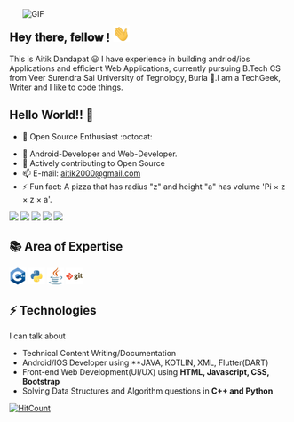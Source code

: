 <img align="right" alt="GIF" src="https://miro.medium.com/max/875/1*Urc28sbnORGOW5oyohQ06g.gif" width="480px" />
<h2> 𝐇𝐞y 𝐭𝐡𝐞𝐫𝐞, 𝐟𝐞𝐥𝐥𝐨𝐰 <developers/>! <img src="https://raw.githubusercontent.com/ABSphreak/ABSphreak/master/gifs/Hi.gif" width="30px"></h2>

This is Aitik Dandapat 😃 I have experience in building andriod/ios Applications and efficient Web Applications,  currently pursuing B.Tech CS from Veer Surendra Sai University of Tegnology, Burla 🏫.I am  a TechGeek, Writer and I like to code things.


## Hello World!! 🤔

- 💬 Open Source Enthusiast :octocat:
<!--- 🎯 Portfolio Site: [agniutkarsh.com](https://www.agniutkarsh.com/)-->
- 🔭 Android-Developer and Web-Developer.
- 💬 Actively contributing to Open Source
- 📫 E-mail: aitik2000@gmail.com
- ⚡ Fun fact: A pizza that has radius "z" and height "a" has volume 'Pi × z × z × a'. 

<a>[<img src="https://img.shields.io/badge/WHATSAPP-%2325D366.svg?&style=for-the-badge&logo=whatsapp&logoColor=white">](https://wa.me/916206014527)</a> <a>[<img src="https://img.shields.io/badge/facebook-%231877F2.svg?&style=for-the-badge&logo=facebook&logoColor=white">](https://www.facebook.com/aitik.dandapat.3)</a> <a>[<img src="https://img.shields.io/badge/instagram-%23E4405F.svg?&style=for-the-badge&logo=instagram&logoColor=white">](https://www.instagram.com/i_tick_/)</a>  <a>[<img src="https://img.shields.io/badge/twitter-%231DA1F2.svg?&style=for-the-badge&logo=twitter&logoColor=white">](https://twitter.com/AitikDandapat)</a> <a>[<img src="https://img.shields.io/badge/linkedin-%230077B5.svg?&style=for-the-badge&logo=linkedin&logoColor=white">](https://www.linkedin.com/in/aitik-dandapat-b03395184/)</a>


## :books: Area of Expertise 

<code><img height="30" src="https://raw.githubusercontent.com/github/explore/80688e429a7d4ef2fca1e82350fe8e3517d3494d/topics/cpp/cpp.png"></code>
<code><img height="30" src="https://raw.githubusercontent.com/github/explore/80688e429a7d4ef2fca1e82350fe8e3517d3494d/topics/python/python.png"></code>
<code><img height="30" src="https://raw.githubusercontent.com/github/explore/80688e429a7d4ef2fca1e82350fe8e3517d3494d/topics/java/java.png"></code>
<code><img height="30" src="https://raw.githubusercontent.com/github/explore/80688e429a7d4ef2fca1e82350fe8e3517d3494d/topics/git/git.png"></code>

## ⚡ Technologies
I can talk about
- Technical Content Writing/Documentation
- Android/IOS Developer using **JAVA, KOTLIN, XML, Flutter(DART)
- Front-end Web Development(UI/UX) using **HTML, Javascript, CSS, Bootstrap**
- Solving Data Structures and Algorithm questions in **C++ and Python**

[![HitCount](http://hits.dwyl.com/i-tick/i-tick/{project}.svg)](http://hits.dwyl.com/i-tick/i-tick/{project})
